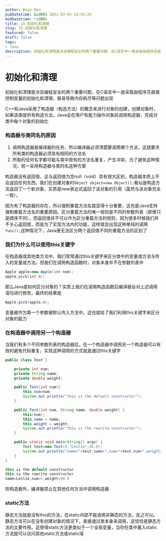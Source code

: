 ```yaml
---
author: Boyu Ren
pubDatetime: &id001 2021-03-03 13:59:25
modDatetime: *id001
title: 15-初始化和清理
slug: 15-初始化和清理
featured: false
draft: false
tags:
- Java
description: 初始化和清理是涉及编程安全的两个重要问题，在C语言中一直采取由程序员直接控制变量的初始化和清理，极易导致内存耗尽等问题出现
---
```


# 初始化和清理
初始化和清理是涉及编程安全的两个重要问题，在C语言中一直采取由程序员直接控制变量的初始化和清理，极易导致内存耗尽等问题出现

C++和Java采用了构造器（构造方法）的概念来进行对象的创建，创建对象时，如果该类提供有构造方法，Java会在用户有能力操作对象前调用构造器，完成对类中每个对象的初始化

### 构造器与类同名的原因
1. 调用构造器是编译器的任务，所以编译器必须清楚要调用哪个方法，这就要求所有类的构造器必须具有相同的方法名
2. 所取的任何名字都可能与类中原有的方法名重复，产生冲突，为了避免这种情况，统一采用构造器与类同名这种方案


构造器没有返回值，这与返回值为空null（void）具有很大区别，构造器本质上不会返回任何东西，我们在创建对象时`Object object=new Object();`看似是构造方法返回了一个新对象，实质是new表达式返回了该对象的引用（虽然与该对象完全一致）。


因为有了构造器的存在，所以强制重载方法名就显得十分重要，这也是Java支持强制重载方法名的重要原因。区分重载方法的唯一规则是不同的参数列表（即便只是顺序不同），而返回值并不可以作为区分重载方法的规则，因为很多时候我们并不关心返回值，而是为了实现方法内的功能，这样就会出现这种单纯的调用`func();`这种情况下，Java便无法区分两个返回值不同的重载方法的区别了

### 我们为什么可以使用this关键字
在构造器或其他类方法中，我们常常通过this关键字来区分类中的变量或方法与传入的变量或方法。但我们在调用构造函数时，对象本身并不在参数列表中
```java
Apple apple=new Apple(int num);
apple.pick(int n);
```
那么Java是如何区分对象的？实质上我们在调用构造函数后编译器会对上述调用语句进行修改，最终的结果是
```java
Apple.pick(apple,n);
```
变量被作为第一个参数被默认传入方法中，这也就给了我们利用this关键字来区分对象的能力 

### 在构造器中调用另一个构造器
当我们有多个不同参数列表的构造器后，在一个构造器中调用另一个构造器可以有效的避免代码重复，实现这种调用的方式就是通过this关键字

```java
public class Test {

    private int num;
    private String name;
    private double weight;

    public Test(int num){
        this.num=num;
        System.out.println("this is the default constructor");
    }

    public Test(int num, String name, double weight) {
        this(num);
        this.name = name;
        this.weight = weight;
        System.out.println("this is the rewrite constructor");
    }

    public static void main(String[] args) {
        Test test=new Test(5,"Leslie",90.0);
        System.out.println("name="+test.name+",num="+test.num+",weight="+test.weight);
    }
}
```

```java
this is the default constructor
this is the rewrite constructor
name=Leslie,num=5,weight=90.0
```

除构造器外，编译器禁止在其他任何方法中调用构造器

### static方法
静态方法就是没有this的方法，在static内部不能调用非静态的方法，反之可以。静态方法可以在没有创建对象的情况下，直接通过类本身来调用，这恰恰是静态方法的主要作用。这使得static方法更类似于一个全局变量，当你在类中置入static方法就可以访问其他static方法或static域
